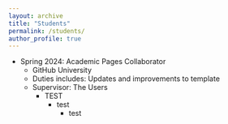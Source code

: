 ```yaml
---
layout: archive
title: "Students"
permalink: /students/
author_profile: true
---
```


* Spring 2024: Academic Pages Collaborator
  * GitHub University
  * Duties includes: Updates and improvements to template
  * Supervisor: The Users
    * TEST
      * test
        * test
